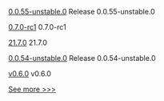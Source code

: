 
[0.0.55-unstable.0](https://github.com/hyperledger/aries-framework-javascript/releases/tag/0.0.55-unstable.0) Release 0.0.55-unstable.0

[0.7.0-rc1](https://github.com/hyperledger/aries-cloudagent-python/releases/tag/0.7.0-rc1) 0.7.0-rc1

[21.7.0](https://github.com/hyperledger/besu/releases/tag/21.7.0) 21.7.0

[0.0.54-unstable.0](https://github.com/hyperledger/aries-framework-javascript/releases/tag/0.0.54-unstable.0) Release 0.0.54-unstable.0

[v0.6.0](https://github.com/hyperledger-labs/perun-node/releases/tag/v0.6.0) v0.6.0


[See more >>>](https://start-here.hyperledger.org/releases)
